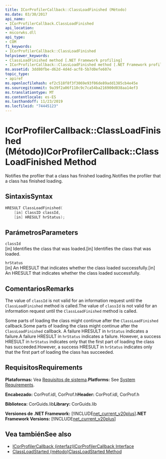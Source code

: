 ```yaml
---
title: ICorProfilerCallback::ClassLoadFinished (Método)
ms.date: 03/30/2017
api_name:
- ICorProfilerCallback.ClassLoadFinished
api_location:
- mscorwks.dll
api_type:
- COM
f1_keywords:
- ICorProfilerCallback::ClassLoadFinished
helpviewer_keywords:
- ClassLoadFinished method [.NET Framework profiling]
- ICorProfilerCallback::ClassLoadFinished method [.NET Framework profiling]
ms.assetid: 3dd80fbe-d62d-4d4d-acf8-5b7d0efe607e
topic_type:
- apiref
ms.openlocfilehash: ef2c518f8f3f3069e93f06de89add1385cb4e45e
ms.sourcegitcommit: 9a39f2a06f110c9c7ca54ba216900d038aa14ef3
ms.translationtype: MT
ms.contentlocale: es-ES
ms.lasthandoff: 11/23/2019
ms.locfileid: "74445123"
---
```

# <a name="icorprofilercallbackclassloadfinished-method"></a><span data-ttu-id="3419c-102">ICorProfilerCallback::ClassLoadFinished (Método)</span><span class="sxs-lookup"><span data-stu-id="3419c-102">ICorProfilerCallback::ClassLoadFinished Method</span></span>
<span data-ttu-id="3419c-103">Notifies the profiler that a class has finished loading.</span><span class="sxs-lookup"><span data-stu-id="3419c-103">Notifies the profiler that a class has finished loading.</span></span>  
  
## <a name="syntax"></a><span data-ttu-id="3419c-104">Sintaxis</span><span class="sxs-lookup"><span data-stu-id="3419c-104">Syntax</span></span>  
  
```cpp  
HRESULT ClassLoadFinished(  
    [in] ClassID classId,  
    [in] HRESULT hrStatus);  
```  
  
## <a name="parameters"></a><span data-ttu-id="3419c-105">Parámetros</span><span class="sxs-lookup"><span data-stu-id="3419c-105">Parameters</span></span>  
 `classId`  
 <span data-ttu-id="3419c-106">[in] Identifies the class that was loaded.</span><span class="sxs-lookup"><span data-stu-id="3419c-106">[in] Identifies the class that was loaded.</span></span>  
  
 `hrStatus`  
 <span data-ttu-id="3419c-107">[in] An HRESULT that indicates whether the class loaded successfully.</span><span class="sxs-lookup"><span data-stu-id="3419c-107">[in] An HRESULT that indicates whether the class loaded successfully.</span></span>  
  
## <a name="remarks"></a><span data-ttu-id="3419c-108">Comentarios</span><span class="sxs-lookup"><span data-stu-id="3419c-108">Remarks</span></span>  
 <span data-ttu-id="3419c-109">The value of `classId` is not valid for an information request until the `ClassLoadFinished` method is called.</span><span class="sxs-lookup"><span data-stu-id="3419c-109">The value of `classId` is not valid for an information request until the `ClassLoadFinished` method is called.</span></span>  
  
 <span data-ttu-id="3419c-110">Some parts of loading the class might continue after the `ClassLoadFinished` callback.</span><span class="sxs-lookup"><span data-stu-id="3419c-110">Some parts of loading the class might continue after the `ClassLoadFinished` callback.</span></span> <span data-ttu-id="3419c-111">A failure HRESULT in `hrStatus` indicates a failure.</span><span class="sxs-lookup"><span data-stu-id="3419c-111">A failure HRESULT in `hrStatus` indicates a failure.</span></span> <span data-ttu-id="3419c-112">However, a success HRESULT in `hrStatus` indicates only that the first part of loading the class has succeeded.</span><span class="sxs-lookup"><span data-stu-id="3419c-112">However, a success HRESULT in `hrStatus` indicates only that the first part of loading the class has succeeded.</span></span>  
  
## <a name="requirements"></a><span data-ttu-id="3419c-113">Requisitos</span><span class="sxs-lookup"><span data-stu-id="3419c-113">Requirements</span></span>  
 <span data-ttu-id="3419c-114">**Plataformas:** Vea [Requisitos de sistema](../../../../docs/framework/get-started/system-requirements.md).</span><span class="sxs-lookup"><span data-stu-id="3419c-114">**Platforms:** See [System Requirements](../../../../docs/framework/get-started/system-requirements.md).</span></span>  
  
 <span data-ttu-id="3419c-115">**Encabezado:** CorProf.idl, CorProf.h</span><span class="sxs-lookup"><span data-stu-id="3419c-115">**Header:** CorProf.idl, CorProf.h</span></span>  
  
 <span data-ttu-id="3419c-116">**Biblioteca:** CorGuids.lib</span><span class="sxs-lookup"><span data-stu-id="3419c-116">**Library:** CorGuids.lib</span></span>  
  
 <span data-ttu-id="3419c-117">**Versiones de .NET Framework:** [!INCLUDE[net_current_v20plus](../../../../includes/net-current-v20plus-md.md)]</span><span class="sxs-lookup"><span data-stu-id="3419c-117">**.NET Framework Versions:** [!INCLUDE[net_current_v20plus](../../../../includes/net-current-v20plus-md.md)]</span></span>  
  
## <a name="see-also"></a><span data-ttu-id="3419c-118">Vea también</span><span class="sxs-lookup"><span data-stu-id="3419c-118">See also</span></span>

- [<span data-ttu-id="3419c-119">ICorProfilerCallback (interfaz)</span><span class="sxs-lookup"><span data-stu-id="3419c-119">ICorProfilerCallback Interface</span></span>](../../../../docs/framework/unmanaged-api/profiling/icorprofilercallback-interface.md)
- [<span data-ttu-id="3419c-120">ClassLoadStarted (método)</span><span class="sxs-lookup"><span data-stu-id="3419c-120">ClassLoadStarted Method</span></span>](../../../../docs/framework/unmanaged-api/profiling/icorprofilercallback-classloadstarted-method.md)

